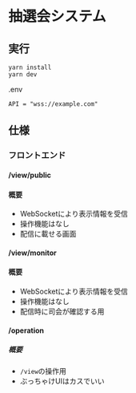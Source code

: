 # 抽選会システム

## 実行
```
yarn install
yarn dev
```

.env
```
API = "wss://example.com"
```


## 仕様
### フロントエンド

#### /view/public

#### 概要

- WebSocketにより表示情報を受信
- 操作機能はなし
- 配信に載せる画面

#### /view/monitor

#### 概要

- WebSocketにより表示情報を受信
- 操作機能はなし
- 配信時に司会が確認する用


#### /operation

##### 概要

- `/view`の操作用
- ぶっちゃけUIはカスでいい
